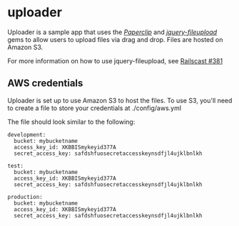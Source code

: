 # uploader

Uploader is a sample app that uses the *[Paperclip](https://github.com/thoughtbot/paperclip)* and *[jquery-fileupload](https://github.com/tors/jquery-fileupload-rails)* gems to allow users to upload files via drag and drop. Files are hosted on Amazon S3.

For more information on how to use jquery-fileupload, see [Railscast #381]()

## AWS credentials

Uploader is set up to use Amazon S3 to host the files. To use S3, you'll need to create a file to store your credentials at ./config/aws.yml

The file should look similar to the following:

    development:
      bucket: mybucketname
      access_key_id: XKBBISmykeyid377A
      secret_access_key: safdshfuosecretaccesskeynsdfjl4ujklbnlkh

    test:
      bucket: mybucketname
      access_key_id: XKBBISmykeyid377A
      secret_access_key: safdshfuosecretaccesskeynsdfjl4ujklbnlkh

    production:
      bucket: mybucketname
      access_key_id: XKBBISmykeyid377A
      secret_access_key: safdshfuosecretaccesskeynsdfjl4ujklbnlkh

